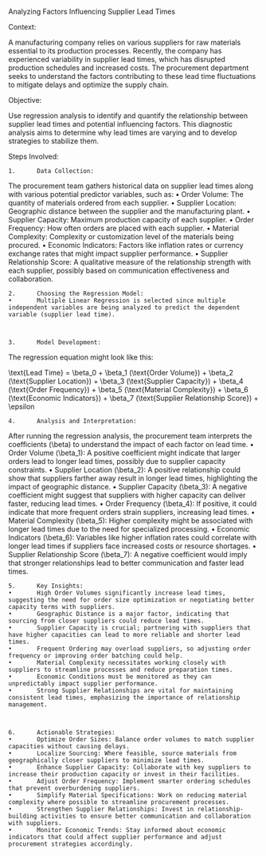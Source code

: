 Analyzing Factors Influencing Supplier Lead Times

Context:

A manufacturing company relies on various suppliers for raw materials essential to its production processes. Recently, the company has experienced variability in supplier lead times, which has disrupted production schedules and increased costs. The procurement department seeks to understand the factors contributing to these lead time fluctuations to mitigate delays and optimize the supply chain.

Objective:

Use regression analysis to identify and quantify the relationship between supplier lead times and potential influencing factors. This diagnostic analysis aims to determine why lead times are varying and to develop strategies to stabilize them.

Steps Involved:

    1.      Data Collection:
The procurement team gathers historical data on supplier lead times along with various potential predictor variables, such as: • Order Volume: The quantity of materials ordered from each supplier. • Supplier Location: Geographic distance between the supplier and the manufacturing plant. • Supplier Capacity: Maximum production capacity of each supplier. • Order Frequency: How often orders are placed with each supplier. • Material Complexity: Complexity or customization level of the materials being procured. • Economic Indicators: Factors like inflation rates or currency exchange rates that might impact supplier performance. • Supplier Relationship Score: A qualitative measure of the relationship strength with each supplier, possibly based on communication effectiveness and collaboration.

    2.      Choosing the Regression Model:
    •       Multiple Linear Regression is selected since multiple independent variables are being analyzed to predict the dependent variable (supplier lead time).



    3.      Model Development:
The regression equation might look like this:

\text{Lead Time} = \beta_0 + \beta_1 (\text{Order Volume}) + \beta_2 (\text{Supplier Location}) + \beta_3 (\text{Supplier Capacity}) + \beta_4 (\text{Order Frequency}) + \beta_5 (\text{Material Complexity}) + \beta_6 (\text{Economic Indicators}) + \beta_7 (\text{Supplier Relationship Score}) + \epsilon

    4.      Analysis and Interpretation:
After running the regression analysis, the procurement team interprets the coefficients (\beta) to understand the impact of each factor on lead time. • Order Volume (\beta_1): A positive coefficient might indicate that larger orders lead to longer lead times, possibly due to supplier capacity constraints. • Supplier Location (\beta_2): A positive relationship could show that suppliers farther away result in longer lead times, highlighting the impact of geographic distance. • Supplier Capacity (\beta_3): A negative coefficient might suggest that suppliers with higher capacity can deliver faster, reducing lead times. • Order Frequency (\beta_4): If positive, it could indicate that more frequent orders strain suppliers, increasing lead times. • Material Complexity (\beta_5): Higher complexity might be associated with longer lead times due to the need for specialized processing. • Economic Indicators (\beta_6): Variables like higher inflation rates could correlate with longer lead times if suppliers face increased costs or resource shortages. • Supplier Relationship Score (\beta_7): A negative coefficient would imply that stronger relationships lead to better communication and faster lead times.

    5.      Key Insights:
    •       High Order Volumes significantly increase lead times, suggesting the need for order size optimization or negotiating better capacity terms with suppliers.
    •       Geographic Distance is a major factor, indicating that sourcing from closer suppliers could reduce lead times.
    •       Supplier Capacity is crucial; partnering with suppliers that have higher capacities can lead to more reliable and shorter lead times.
    •       Frequent Ordering may overload suppliers, so adjusting order frequency or improving order batching could help.
    •       Material Complexity necessitates working closely with suppliers to streamline processes and reduce preparation times.
    •       Economic Conditions must be monitored as they can unpredictably impact supplier performance.
    •       Strong Supplier Relationships are vital for maintaining consistent lead times, emphasizing the importance of relationship management.



    6.      Actionable Strategies:
    •       Optimize Order Sizes: Balance order volumes to match supplier capacities without causing delays.
    •       Localize Sourcing: Where feasible, source materials from geographically closer suppliers to minimize lead times.
    •       Enhance Supplier Capacity: Collaborate with key suppliers to increase their production capacity or invest in their facilities.
    •       Adjust Order Frequency: Implement smarter ordering schedules that prevent overburdening suppliers.
    •       Simplify Material Specifications: Work on reducing material complexity where possible to streamline procurement processes.
    •       Strengthen Supplier Relationships: Invest in relationship-building activities to ensure better communication and collaboration with suppliers.
    •       Monitor Economic Trends: Stay informed about economic indicators that could affect supplier performance and adjust procurement strategies accordingly.

